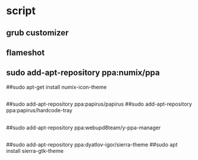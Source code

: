 # script
##

## grub customizer

## flameshot

## sudo add-apt-repository ppa:numix/ppa
##sudo apt-get install numix-icon-theme
##
##sudo add-apt-repository ppa:papirus/papirus
##sudo add-apt-repository ppa:papirus/hardcode-tray
##
##sudo add-apt-repository ppa:webupd8team/y-ppa-manager
##
##
##sudo add-apt-repository ppa:dyatlov-igor/sierra-theme
##sudo apt install sierra-gtk-theme
##





